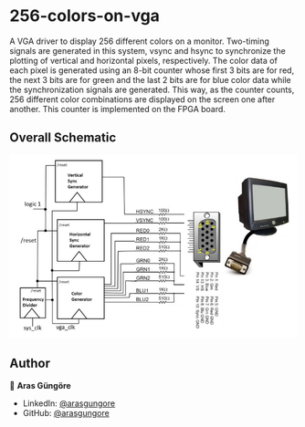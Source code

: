 # 256-colors-on-vga

A VGA driver to display 256 different colors on a monitor. Two-timing signals are generated in this system, vsync and hsync to synchronize the plotting of vertical and horizontal pixels, respectively. The color data of each pixel is generated using an 8-bit counter whose first 3 bits are for red, the next 3 bits are for green and the last 2 bits are for blue color data while the synchronization signals are generated. This way, as the counter counts, 256 different color combinations are displayed on the screen one after another. This counter is implemented on the FPGA board.



## Overall Schematic

<p align="left">
    <img alt="Schematic" src="https://raw.githubusercontent.com/arasgungore/256-colors-on-vga/main/Screenshots/overall_schematic.jpg" width="800">
</p>



## Author

👤 **Aras Güngöre**

* LinkedIn: [@arasgungore](https://www.linkedin.com/in/arasgungore)
* GitHub: [@arasgungore](https://github.com/arasgungore)
